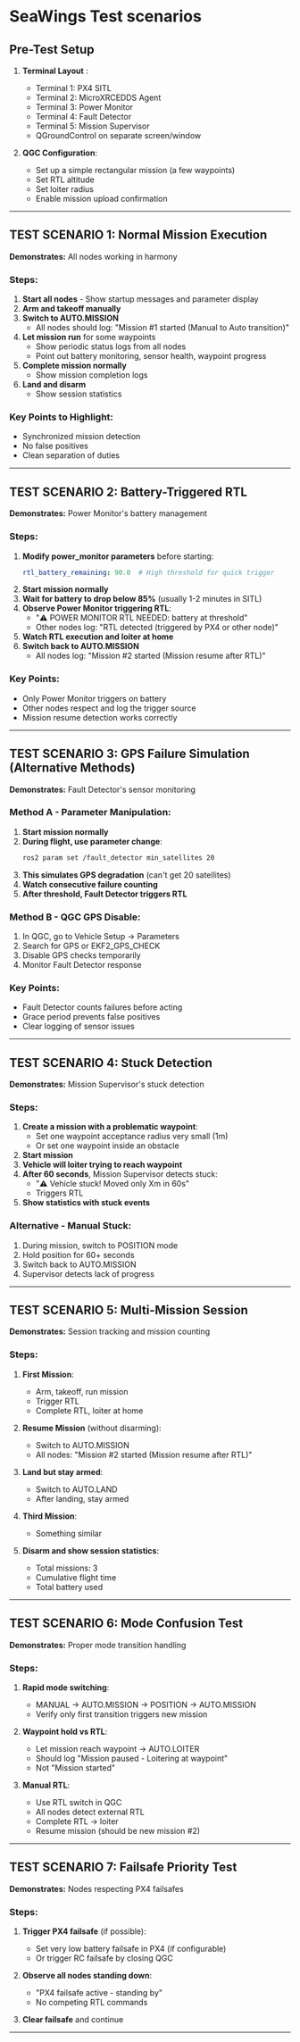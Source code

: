 # SeaWings Test scenarios

## Pre-Test Setup
1. **Terminal Layout** :
   - Terminal 1: PX4 SITL
   - Terminal 2: MicroXRCEDDS Agent
   - Terminal 3: Power Monitor 
   - Terminal 4: Fault Detector 
   - Terminal 5: Mission Supervisor 
   - QGroundControl on separate screen/window

2. **QGC Configuration**:
   - Set up a simple rectangular mission (a few waypoints)
   - Set RTL altitude 
   - Set loiter radius 
   - Enable mission upload confirmation

---

## TEST SCENARIO 1: Normal Mission Execution
**Demonstrates:** All nodes working in harmony

### Steps:
1. **Start all nodes** - Show startup messages and parameter display
2. **Arm and takeoff manually** 
3. **Switch to AUTO.MISSION**
   - All nodes should log: "Mission #1 started (Manual to Auto transition)"
4. **Let mission run** for some waypoints
   - Show periodic status logs from all nodes
   - Point out battery monitoring, sensor health, waypoint progress
5. **Complete mission normally**
   - Show mission completion logs
6. **Land and disarm**
   - Show session statistics

### Key Points to Highlight:
- Synchronized mission detection
- No false positives
- Clean separation of duties

---

## TEST SCENARIO 2: Battery-Triggered RTL
**Demonstrates:** Power Monitor's battery management

### Steps:
1. **Modify power_monitor parameters** before starting:
   ```yaml
   rtl_battery_remaining: 90.0  # High threshold for quick trigger
   ```
2. **Start mission normally**
3. **Wait for battery to drop below 85%** (usually 1-2 minutes in SITL)
4. **Observe Power Monitor triggering RTL**:
   - "⚠️ POWER MONITOR RTL NEEDED: battery at threshold"
   - Other nodes log: "RTL detected (triggered by PX4 or other node)"
5. **Watch RTL execution and loiter at home**
6. **Switch back to AUTO.MISSION**
   - All nodes log: "Mission #2 started (Mission resume after RTL)"

### Key Points:
- Only Power Monitor triggers on battery
- Other nodes respect and log the trigger source
- Mission resume detection works correctly

---

## TEST SCENARIO 3: GPS Failure Simulation (Alternative Methods) 
**Demonstrates:** Fault Detector's sensor monitoring

### Method A - Parameter Manipulation:
1. **Start mission normally**
2. **During flight, use parameter change**:
   ```bash
   ros2 param set /fault_detector min_satellites 20
   ```
3. **This simulates GPS degradation** (can't get 20 satellites)
4. **Watch consecutive failure counting**
5. **After threshold, Fault Detector triggers RTL**

### Method B - QGC GPS Disable:
1. In QGC, go to Vehicle Setup → Parameters
2. Search for GPS or EKF2_GPS_CHECK
3. Disable GPS checks temporarily
4. Monitor Fault Detector response

### Key Points:
- Fault Detector counts failures before acting
- Grace period prevents false positives
- Clear logging of sensor issues

---

## TEST SCENARIO 4: Stuck Detection 
**Demonstrates:** Mission Supervisor's stuck detection

### Steps:
1. **Create a mission with a problematic waypoint**:
   - Set one waypoint acceptance radius very small (1m)
   - Or set one waypoint inside an obstacle
2. **Start mission**
3. **Vehicle will loiter trying to reach waypoint**
4. **After 60 seconds**, Mission Supervisor detects stuck:
   - "⚠️ Vehicle stuck! Moved only Xm in 60s"
   - Triggers RTL
5. **Show statistics with stuck events**

### Alternative - Manual Stuck:
1. During mission, switch to POSITION mode
2. Hold position for 60+ seconds
3. Switch back to AUTO.MISSION
4. Supervisor detects lack of progress

---

## TEST SCENARIO 5: Multi-Mission Session 
**Demonstrates:** Session tracking and mission counting

### Steps:
1. **First Mission**:
   - Arm, takeoff, run mission
   - Trigger RTL
   - Complete RTL, loiter at home
   
2. **Resume Mission** (without disarming):
   - Switch to AUTO.MISSION
   - All nodes: "Mission #2 started (Mission resume after RTL)"
   
3. **Land but stay armed**:
   - Switch to AUTO.LAND
   - After landing, stay armed
   
4. **Third Mission**:
   - Something similar
   
5. **Disarm and show session statistics**:
   - Total missions: 3
   - Cumulative flight time
   - Total battery used

---

## TEST SCENARIO 6: Mode Confusion Test 
**Demonstrates:** Proper mode transition handling

### Steps:
1. **Rapid mode switching**:
   - MANUAL → AUTO.MISSION → POSITION → AUTO.MISSION
   - Verify only first transition triggers new mission
   
2. **Waypoint hold vs RTL**:
   - Let mission reach waypoint → AUTO.LOITER
   - Should log "Mission paused - Loitering at waypoint"
   - Not "Mission started"
   
3. **Manual RTL**:
   - Use RTL switch in QGC
   - All nodes detect external RTL
   - Complete RTL → loiter
   - Resume mission (should be new mission #2)

---

## TEST SCENARIO 7: Failsafe Priority Test 
**Demonstrates:** Nodes respecting PX4 failsafes

### Steps:
1. **Trigger PX4 failsafe** (if possible):
   - Set very low battery failsafe in PX4 (if configurable)
   - Or trigger RC failsafe by closing QGC
   
2. **Observe all nodes standing down**:
   - "PX4 failsafe active - standing by"
   - No competing RTL commands
   
3. **Clear failsafe** and continue

---


